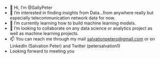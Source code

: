 - 👋 Hi, I’m @SallyPeter
- 👀 I’m interested in finding insights from Data...from anywhere really but especially telecommunication network data for now.
- 🌱 I’m currently learning how to build machine learning models.
- 💞️ I’m looking to collaborate on any data science or analytics project as well as machine learning projects.
- 📫 You can reach me through my mail salvationpetero@gmail.com or on LinkedIn (Salvation Peter) and Twitter (petersalvation1)
- Looking forward to meeting you 

<!---
SallyPeter/SallyPeter is a ✨ special ✨ repository because its `README.md` (this file) appears on your GitHub profile.
You can click the Preview link to take a look at your changes.
--->

